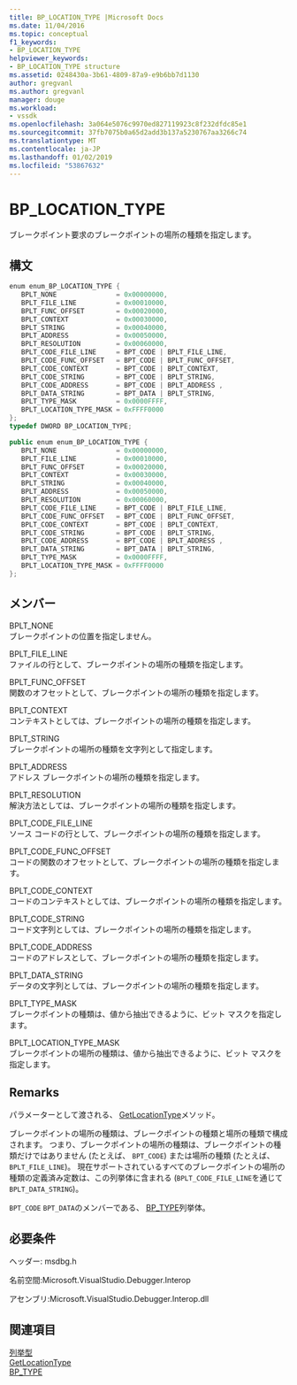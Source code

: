 ```yaml
---
title: BP_LOCATION_TYPE |Microsoft Docs
ms.date: 11/04/2016
ms.topic: conceptual
f1_keywords:
- BP_LOCATION_TYPE
helpviewer_keywords:
- BP_LOCATION_TYPE structure
ms.assetid: 0248430a-3b61-4809-87a9-e9b6bb7d1130
author: gregvanl
ms.author: gregvanl
manager: douge
ms.workload:
- vssdk
ms.openlocfilehash: 3a064e5076c9970ed827119923c8f232dfdc85e1
ms.sourcegitcommit: 37fb7075b0a65d2add3b137a5230767aa3266c74
ms.translationtype: MT
ms.contentlocale: ja-JP
ms.lasthandoff: 01/02/2019
ms.locfileid: "53867632"
---
```

# <a name="bplocationtype"></a>BP_LOCATION_TYPE
ブレークポイント要求のブレークポイントの場所の種類を指定します。  
  
## <a name="syntax"></a>構文  
  
```cpp  
enum enum_BP_LOCATION_TYPE {   
   BPLT_NONE               = 0x00000000,  
   BPLT_FILE_LINE          = 0x00010000,  
   BPLT_FUNC_OFFSET        = 0x00020000,  
   BPLT_CONTEXT            = 0x00030000,  
   BPLT_STRING             = 0x00040000,  
   BPLT_ADDRESS            = 0x00050000,  
   BPLT_RESOLUTION         = 0x00060000,  
   BPLT_CODE_FILE_LINE     = BPT_CODE | BPLT_FILE_LINE,  
   BPLT_CODE_FUNC_OFFSET   = BPT_CODE | BPLT_FUNC_OFFSET,  
   BPLT_CODE_CONTEXT       = BPT_CODE | BPLT_CONTEXT,  
   BPLT_CODE_STRING        = BPT_CODE | BPLT_STRING,  
   BPLT_CODE_ADDRESS       = BPT_CODE | BPLT_ADDRESS ,  
   BPLT_DATA_STRING        = BPT_DATA | BPLT_STRING,  
   BPLT_TYPE_MASK          = 0x0000FFFF,  
   BPLT_LOCATION_TYPE_MASK = 0xFFFF0000  
};  
typedef DWORD BP_LOCATION_TYPE;  
```  
  
```csharp  
public enum enum_BP_LOCATION_TYPE {   
   BPLT_NONE               = 0x00000000,  
   BPLT_FILE_LINE          = 0x00010000,  
   BPLT_FUNC_OFFSET        = 0x00020000,  
   BPLT_CONTEXT            = 0x00030000,  
   BPLT_STRING             = 0x00040000,  
   BPLT_ADDRESS            = 0x00050000,  
   BPLT_RESOLUTION         = 0x00060000,  
   BPLT_CODE_FILE_LINE     = BPT_CODE | BPLT_FILE_LINE,  
   BPLT_CODE_FUNC_OFFSET   = BPT_CODE | BPLT_FUNC_OFFSET,  
   BPLT_CODE_CONTEXT       = BPT_CODE | BPLT_CONTEXT,  
   BPLT_CODE_STRING        = BPT_CODE | BPLT_STRING,  
   BPLT_CODE_ADDRESS       = BPT_CODE | BPLT_ADDRESS ,  
   BPLT_DATA_STRING        = BPT_DATA | BPLT_STRING,  
   BPLT_TYPE_MASK          = 0x0000FFFF,  
   BPLT_LOCATION_TYPE_MASK = 0xFFFF0000  
};  
```  
  
## <a name="members"></a>メンバー  
 BPLT_NONE  
 ブレークポイントの位置を指定しません。  
  
 BPLT_FILE_LINE  
 ファイルの行として、ブレークポイントの場所の種類を指定します。  
  
 BPLT_FUNC_OFFSET  
 関数のオフセットとして、ブレークポイントの場所の種類を指定します。  
  
 BPLT_CONTEXT  
 コンテキストとしては、ブレークポイントの場所の種類を指定します。  
  
 BPLT_STRING  
 ブレークポイントの場所の種類を文字列として指定します。  
  
 BPLT_ADDRESS  
 アドレス ブレークポイントの場所の種類を指定します。  
  
 BPLT_RESOLUTION  
 解決方法としては、ブレークポイントの場所の種類を指定します。  
  
 BPLT_CODE_FILE_LINE  
 ソース コードの行として、ブレークポイントの場所の種類を指定します。  
  
 BPLT_CODE_FUNC_OFFSET  
 コードの関数のオフセットとして、ブレークポイントの場所の種類を指定します。  
  
 BPLT_CODE_CONTEXT  
 コードのコンテキストとしては、ブレークポイントの場所の種類を指定します。  
  
 BPLT_CODE_STRING  
 コード文字列としては、ブレークポイントの場所の種類を指定します。  
  
 BPLT_CODE_ADDRESS  
 コードのアドレスとして、ブレークポイントの場所の種類を指定します。  
  
 BPLT_DATA_STRING  
 データの文字列としては、ブレークポイントの場所の種類を指定します。  
  
 BPLT_TYPE_MASK  
 ブレークポイントの種類は、値から抽出できるように、ビット マスクを指定します。  
  
 BPLT_LOCATION_TYPE_MASK  
 ブレークポイントの場所の種類は、値から抽出できるように、ビット マスクを指定します。  
  
## <a name="remarks"></a>Remarks  
 パラメーターとして渡される、 [GetLocationType](../../../extensibility/debugger/reference/idebugbreakpointrequest2-getlocationtype.md)メソッド。  
  
 ブレークポイントの場所の種類は、ブレークポイントの種類と場所の種類で構成されます。 つまり、ブレークポイントの場所の種類は、ブレークポイントの種類だけではありません (たとえば、 `BPT_CODE`) または場所の種類 (たとえば、 `BPLT_FILE_LINE`)。 現在サポートされているすべてのブレークポイントの場所の種類の定義済み定数は、この列挙体に含まれる (`BPLT_CODE_FILE_LINE`を通じて`BPLT_DATA_STRING`)。  
  
 `BPT_CODE` `BPT_DATA`のメンバーである、 [BP_TYPE](../../../extensibility/debugger/reference/bp-type.md)列挙体。  
  
## <a name="requirements"></a>必要条件  
 ヘッダー: msdbg.h  
  
 名前空間:Microsoft.VisualStudio.Debugger.Interop  
  
 アセンブリ:Microsoft.VisualStudio.Debugger.Interop.dll  
  
## <a name="see-also"></a>関連項目  
 [列挙型](../../../extensibility/debugger/reference/enumerations-visual-studio-debugging.md)   
 [GetLocationType](../../../extensibility/debugger/reference/idebugbreakpointrequest2-getlocationtype.md)   
 [BP_TYPE](../../../extensibility/debugger/reference/bp-type.md)